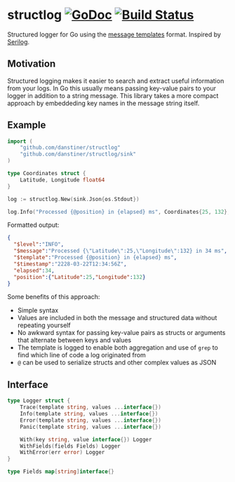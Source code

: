 # structlog [![GoDoc][doc-img]][doc] [![Build Status][ci-img]][ci]

Structured logger for Go using the [message templates](https://messagetemplates.org/) format. Inspired by [Serilog](https://serilog.net/).

## Motivation

Structured logging makes it easier to search and extract useful information from your logs. In Go this usually means passing key-value pairs to your logger in addition to a string message. This library takes a more compact approach by embeddeding key names in the message string itself.

## Example

```go
import (
    "github.com/danstiner/structlog"
    "github.com/danstiner/structlog/sink"
)

type Coordinates struct {
    Latitude, Longitude float64
}

log := structlog.New(sink.Json{os.Stdout})

log.Info("Processed {@position} in {elapsed} ms", Coordinates{25, 132}, 34)
```

Formatted output:

```json
{
  "$level":"INFO",
  "$message":"Processed {\"Latitude\":25,\"Longitude\":132} in 34 ms",
  "$template":"Processed {@position} in {elapsed} ms",
  "$timestamp":"2228-03-22T12:34:56Z",
  "elapsed":34,
  "position":{"Latitude":25,"Longitude":132}
}
```

Some benefits of this approach:

- Simple syntax
- Values are included in both the message and structured data without repeating yourself
- No awkward syntax for passing key-value pairs as structs or arguments that alternate between keys and values
- The template is logged to enable both aggregation and use of `grep` to find which line of code a log originated from
- `@` can be used to serialize structs and other complex values as JSON

## Interface

```go
type Logger struct {
    Trace(template string, values ...interface{})
    Info(template string, values ...interface{})
    Error(template string, values ...interface{})
    Panic(template string, values ...interface{})

    With(key string, value interface{}) Logger
    WithFields(fields Fields) Logger
    WithError(err error) Logger
}

type Fields map[string]interface{}
```

[doc-img]: https://godoc.org/github.com/danstiner/structlog?status.svg
[doc]: https://godoc.org/github.com/danstiner/structlog
[ci-img]: https://travis-ci.org/danstiner/structlog.svg?branch=master
[ci]: https://travis-ci.org/danstiner/structlog
